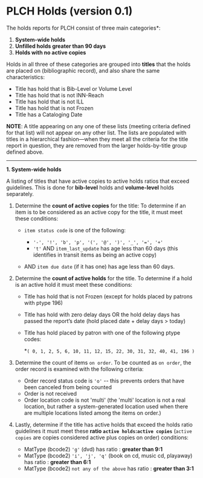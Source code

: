 # PLCH Holds (version 0.1)

The holds reports for PLCH consist of three main categories*:

1. **System-wide holds**
1. **Unfilled holds greater than 90 days**
1. **Holds with no active copies**

Holds in all three of these categories are grouped into **titles** that the holds are placed on (bibliographic record), and also share the same characteristics:
  * Title has hold that is Bib-Level or Volume Level
  * Title has hold that is not INN-Reach
  * Title has hold that is not ILL
  * Title has hold that is not Frozen
  * Title has a Cataloging Date

**NOTE**: A title appearing on any one of these lists (meeting criteria defined for that list) will not appear on any other list. The lists are populated with titles in a hierarchical fashion—when they meet all the criteria for the title report in question, they are removed from the larger holds-by-title group defined above.

---

**1. System-wide holds**

A listing of titles that have active copies to active holds ratios that exceed guidelines. This is done for **bib-level** holds and **volume-level** holds separately.

1. Determine the **count of active copies** for the title: To determine if an item is to be considered as an active copy for the title, it must meet these conditions:

   * `item status code` is one of the following:
      * `'-', '!', 'b', 'p', '(', '@', ')', '_', '=', '+'`
      * `'t'`  AND `item_last_update` has age less than 60 days (this identifies in transit items as being an active copy)
   
   * AND `item due date` (if it has one) has age less than 60 days.
   
1. Determine the **count of active holds** for the title. To determine if a hold is an active hold it must meet these conditions:

   * Title has hold that is not Frozen (except for holds placed by patrons with ptype 196)
   * Title has hold with zero delay days OR the hold delay days has passed the report’s date (hold placed date + delay days > today)
   * Title has hold placed by patron with one of the following ptype codes: 
      
      *`( 0, 1, 2, 5, 6, 10, 11, 12, 15, 22, 30, 31, 32, 40, 41, 196 )`
  
1. Determine the count of items ```on order```. To be counted as `on order`, the order record is examined with the following criteria:

   * Order record status code is `'o'` -- this prevents orders that have been canceled from being counted
   * Order is not received
   * Order location code is not 'multi' (the 'multi' location is not a real location, but rather a system-generated location used when there are multiple locations listed among the items on order.)

1. Lastly, determine if the title has active holds that exceed the holds ratio guidelines it must meet these **ratio ```active holds```:```active copies```** (`active copies` are copies considered active plus copies on order) conditions:
   * MatType (bcode2) `'g'` (dvd) has ratio : **greater than 9:1**
   * MatType (bcode2) `'i', 'j', 'q'` (book on cd, music cd, playaway) has ratio : **greater than 6:1**
   * MatType (bcode2) `not any of the above` has ratio : **greater than 3:1**  
